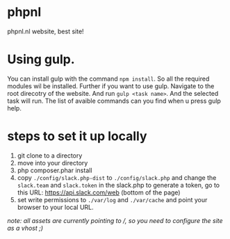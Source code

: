 # phpnl
phpnl.nl website, best site!

# Using gulp.

You can install gulp with the command `npm install`. So all the required modules wil be installed. Further if you want to use gulp.
Navigate to the root direcotry of the website. And run `gulp <task name>`. And the selected task will run.
The list of avaible commands can you find when u press gulp help.

# steps to set it up locally
1. git clone to a directory
2. move into your directory
3. php composer.phar install
4. copy `./config/slack.php-dist` to `./config/slack.php` and change the `slack.team` and `slack.token` in the slack.php
   to generate a token, go to this URL: <https://api.slack.com/web> (bottom of the page)
5. set write permissions to `./var/log` and `./var/cache` and point your browser to your local URL.

_note: all assets are currently pointing to /, so you need to configure the site as a vhost ;)_
